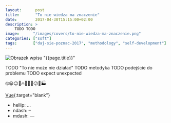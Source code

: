 ```yaml
---
layout:      post
title:       "To nie wiedza ma znaczenie"
date:        2017-04-30T15:15:00+02:00
description: >
    TODO TODO
image:      "/images/covers/to-nie-wiedza-ma-znaczenie.png"
categories: ["soft"]
tags:       ["daj-sie-poznac-2017", "methodology", "self-development"]
---
```


![Obrazek wpisu "{{page.title}}"]( /images/covers/to-nie-wiedza-ma-znaczenie.png )


TODO "To nie może nie działać"
TODO metodyka
TODO podejście do problemu
TODO expect unexpected


🤓😀😉🙂🔥🍞🙁🎨😜🤔🏭

[Vue]( https://vuejs.org/v2/guide/ ){:target="blank"}

* hellip: …
* ndash:  –
* mdash:  —
